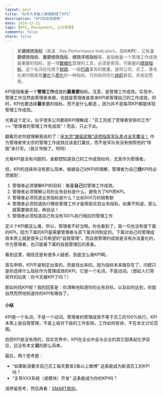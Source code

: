 ```yaml
---
layout: post
title: "似乎大多数人都理解错了KPI"
description: "KPI的自我救赎"
date: 2016-12-21
tags: [KPI, Management, 企业管理]
comments: false
share: false
---
```

>**关键绩效指标**（英语：Key Performance Indicators，简称**KPI**），又称**主要绩效指标**、**重要绩效指标**、**绩效评核指标**等，是指衡量一个管理工作成效最重要的指标，是一项[数据化](https://zh.wikipedia.org/wiki/%E6%95%B0%E6%8D%AE%E5%8C%96)管理的工具，必须是客观、可衡量的[绩效指标](https://zh.wikipedia.org/w/index.php?title=%E7%B8%BE%E6%95%88%E6%8C%87%E6%A8%99&action=edit&redlink=1)。这个名词往往用于[财政](https://zh.wikipedia.org/wiki/%E8%B4%A2%E6%94%BF)、一般[行政](https://zh.wikipedia.org/wiki/%E8%A1%8C%E6%94%BF)事务的衡量。是将公司、员工、事务在某时期表现[量化](https://zh.wikipedia.org/wiki/%E9%87%8F%E5%8C%96)与[质化](https://zh.wikipedia.org/wiki/%E8%B3%AA%E5%8C%96)的一种指标。可协助将优化[组织](https://zh.wikipedia.org/wiki/%E7%B5%84%E7%B9%94)表现，并规划愿景。

KPI是指衡量一个**管理工作**成效的**最重要**指标。注意，是管理工作成效。实现中，管理工作当然由管理者来做，也就是管理者是拿来KPI来管理自己的工作成效。同时，KPI也要选择**最**重要的指标，而不是什么都选 ，因为并不是每项KPI都能体现管理工作成效。

光看这个定义，似乎很多公司都把KPI理解成：“员工完成了管理者安排的工作” == “管理者的管理工作有成效”！而且，只止于此。

翻看历史你就理解我说的了：[宋太宗“雄韬武略”遥控指挥军队差点全军覆没！](https://mt.sohu.com/d20161012/115928211_486566.shtml) 作为管理者宋太宗的管理工作成效应该是打赢仗，而不是军队有没有按照他的“阵图”来行军。（我又甩锅了。呵呵）

光看KPI是没有问题的，谁都想知道自己的工作成效如何，尤其作为管理者。

但，KPI的选择并没有那么简单。根据自己对KPI的理解，管理者为自己**找**KPI时必须做到：

1. 管理者必须理解KPI的目标：衡量**自己**的管理工作成效。
2. 管理者必须理解公司的业务目标是什么，避免为了KPI而KPI。
3. 管理者必须知道业务指标是什么？比如500万的销售额
4. 管理者必须知道执行哪些管理工作才能帮助实现业务指标，如果不知道，那么就需要做实验，再验证！
5. 管理者必须知道自己有没有100%执行相应的管理工作

定义个KPI都这么难，所以，管理者不好当啊。你也看到了，我一句也没有提下属的KPI。因为下属的KPI是需要管理者与其下属共同制定的。下属对自己的管理成效本质上就是很多公司希望的“自我管理”。而自我管理的成效是没有办法量化的，作为管理者，也只能看下属的自我管理后的表象。

看到这里，相信还是有很多人疑惑，到底怎么做KPI啊。

首先申明，KPI不是制定出来的，而是找出来的。因为指标本来就存在了，问题只是你选择什么指标作为管理成效的KPI。它是一个名词，不是动词。（想起人们常常开的玩笑：你今天被KPI了吗？）

那如何找KPI呢？我的回答是：你清晰地知道你的业务目标，以及如何达到，你就自然而然地知道你的KPI有哪些了。

#### 小结

KPI是一个名词，不是一个动词。管理者的管理成效不等于员工的100%执行。KPI本质上是自我管理，不是上级对下级的工作安排。工作如何安排，不在本文讨论范围。

抱怨KPI是没有用的，现实世界中，KPI在企业中会与企业的其它因素起化学反应，远没有本文**说**的那么简单。

最后，两个思考题：

* “如果新浪要求自己员工每天要发2条以上微博” 这条能成为新浪员工的KPI吗？
* “主导XXX系统（或模块）开发” 这条能成为你的KPI吗？

请停留思考，然后再看：[SMART原则](http://wiki.mbalib.com/wiki/SMART%E5%8E%9F%E5%88%99)。